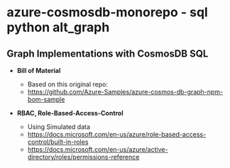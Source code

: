# azure-cosmosdb-monorepo - sql python alt_graph

## Graph Implementations with CosmosDB SQL

- **Bill of Material**
  - Based on this original repo: 
  - https://github.com/Azure-Samples/azure-cosmos-db-graph-npm-bom-sample 
  
- **RBAC, Role-Based-Access-Control**
  - Using Simulated data
  - https://docs.microsoft.com/en-us/azure/role-based-access-control/built-in-roles
  - https://docs.microsoft.com/en-us/azure/active-directory/roles/permissions-reference


